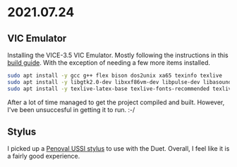 # 2021.07.24

## VIC Emulator

Installing the VICE-3.5 VIC Emulator.
Mostly following the instructions in this
[build guide](https://techwithdave.davevw.com/2021/01/how-to-build-vice-35-x64sc-etc-on.html).  With the exception of needing a few more items installed.

```bash
sudo apt install -y gcc g++ flex bison dos2unix xa65 texinfo texlive
sudo apt install -y libgtk2.0-dev libxxf86vm-dev libpulse-dev libasound2-dev
sudo apt install -y texlive-latex-base texlive-fonts-recommended texlive-fonts-extra texlive-latex-extra
```

After a lot of time managed to get the project compiled and built.  However, I've been unsuccesful in getting it to run. :-/

## Stylus

I picked up a [Penoval USSI stylus](https://www.amazon.com/gp/product/B08L8XZNFN/ref=ppx_yo_dt_b_search_asin_title?ie=UTF8&psc=1) to use with the Duet.
Overall, I feel like it is a fairly good experience.
